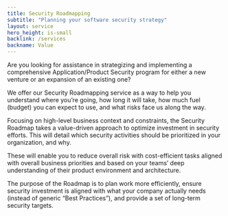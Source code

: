 ```yaml
---
title: Security Roadmapping
subtitle: "Planning your software security strategy"
layout: service
hero_height: is-small
backlink: /services
backname: Value
---
```



Are you looking for assistance in strategizing and implementing a comprehensive Application/Product Security program for either a new venture or an expansion of an existing one?

We offer our Security Roadmapping service as a way to help you understand where you’re going, how long it will take, how much fuel (budget) you can expect to use, and what risks face us along the way.

Focusing on high-level business context and constraints, the Security Roadmap takes a value-driven approach to optimize investment in security efforts. This will detail which security activities should be prioritized in your organization, and why.

These will enable you to reduce overall risk with cost-efficient tasks aligned with overall business priorities and based on your teams’ deep understanding of their product environment and architecture.

The purpose of the Roadmap is to plan work more efficiently, ensure security investment is aligned with what your company actually needs (instead of generic “Best Practices”), and provide a set of long-term security targets.